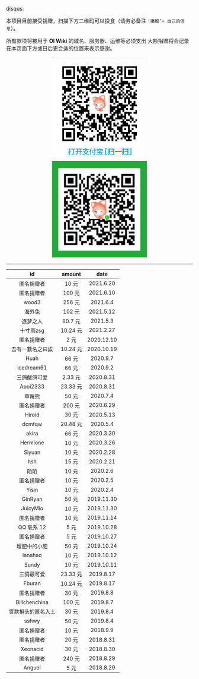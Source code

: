 disqus:

本项目目前接受捐赠，扫描下方二维码可以投食（请务必备注 `‘捐赠’+ 自己的信息`）。

所有款项将被用于 **OI Wiki** 的域名、服务器、运维等必须支出
大额捐赠将会记录在本页面下方或日后更合适的位置来表示感谢。

<div align="center">
<img src='/intro/images/alipay.png' width='256' />
<img src='/intro/images/wechat.png' width='256' />
</div>

* * *

|       id      |  amount |    date    |
| :-----------: | :-----: | :--------: |
|       匿名捐赠者      |   10 元  |  2021.6.20  |
|       匿名捐赠者      |   100 元  |  2021.6.10  |
|       wood3      |   256 元  |  2021.6.4  |
|       海外兔      |   102 元  |  2021.5.12  |
|       逐梦之人      |   80.7 元  |  2021.5.3  |
|       十寸雨zsg      |   10.24 元  |  2021.2.27  |
|       匿名捐赠者      |   2 元  |  2020.12.10  |
|       吾有一數名之曰誒      |   10.24 元  |  2020.10.19  |
|       Huah      |   66 元  |  2020.9.7  |
|       icedream61      |   66 元  |  2020.9.2  |
|       三鸽酸鸽可爱      |   2.33 元  |  2020.8.31  |
|       Apoi2333      |   23.33 元  |  2020.8.31  |
|       草莓熊      |   50 元  |  2020.7.4  |
|       匿名捐赠者      |   200 元  |  2020.6.29  |
|       Hiroid      |   30 元  |  2020.5.13  |
|       dcmfqw      |   20.48 元  |  2020.5.4  |
|       akira      |   66 元  |  2020.3.30  |
|       Hermione      |   10 元  |  2020.3.26  |
|       Siyuan      |   10 元  |  2020.2.28  |
|       hsh      |   15 元  |  2020.2.21  |
|       陌陌      |   10 元  |  2020.2.6  |
|     匿名捐赠者     |   10 元  |  2020.2.5  |
|     Yisin     |   10 元  |  2020.2.4  |
|    GinRyan    |   50 元  | 2019.11.30 |
|    JuicyMio   |   10 元  | 2019.11.30 |
|     匿名捐赠者     |   10 元  | 2019.11.14 |
|    QQ 联系 12   |   5 元   | 2019.10.28 |
|     匿名捐赠者     |   5 元   | 2019.10.27 |
|     增肥中的小肥    |   50 元  | 2019.10.24 |
|    ianahao    |   10 元  | 2019.10.12 |
|     Sundy     |   10 元  | 2019.10.11 |
|     三鸽最可爱     | 23.33 元 |  2019.8.17 |
|     Fburan    | 10.24 元 |  2019.8.17 |
|     匿名捐赠者     |   30 元  |  2019.8.8  |
| Billchenchina |  100 元  |  2019.8.7  |
|   贷款捐头的匿名入土   |   30 元  |  2019.8.4  |
|     sshwy     |   50 元  |  2019.8.4  |
|     匿名捐赠者     |   10 元  |  2018.9.9  |
|     匿名捐赠者     |   20 元  |  2018.8.31 |
|    Xeonacid   |   30 元  |  2018.8.30 |
|     匿名捐赠者     |  240 元  |  2018.8.29 |
|     Anguei    |   5 元   |  2018.8.29 |
